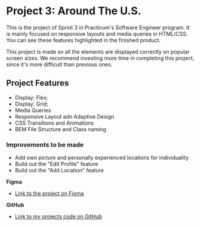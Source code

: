# Project 3: Around The U.S.

This is the project of Sprint 3 in Practicum's Software Engineer program. It is mainly focused on responsive layouts and media queries in HTML/CSS. You can see these features highlighted in the finished product.

This project is made so all the elements are displayed correctly on popular screen sizes. We recommend investing more time in completing this project, since it's more difficult than previous ones.

## Project Features

- Display: Flex;
- Display: Grid;
- Media Queries
- Responsive Layout adn Adaptive Design
- CSS Transitions and Animations
- BEM File Structure and Class naming

### Improvements to be made

- Add own picture and personally experienced locations for individuality
- Build out the "Edit Profile" feature
- Build out the "Add Location" feature

**Figma**

- [Link to the project on Figma](https://www.figma.com/file/ii4xxsJ0ghevUOcssTlHZv/Sprint-3%3A-Around-the-US?node-id=0%3A1)

**GitHub**

- [Link to my projects code on GitHub](https://github.com/slip4k/se_project_aroundtheus)